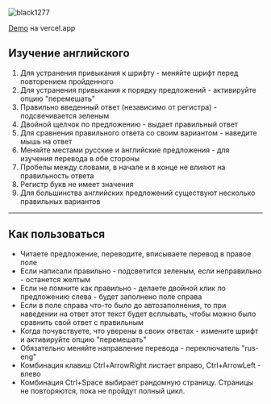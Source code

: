 ![black1277](https://img.shields.io/badge/developer-black1277-success)

[Demo](http://parcel-app-lac.vercel.app/ "open") на vercel.app

## Изучение английского

1. Для устранения привыкания к шрифту - меняйте шрифт перед повторением пройденного
2. Для устранения привыкания к порядку предложений - активируйте опцию "перемешать"
3. Правильно введенный ответ (независимо от регистра) - подсвечивается зеленым
4. Двойной щелчок по предложению - выдает правильный ответ
5. Для сравнения правильного ответа со своим вариантом - наведите мышь на ответ
6. Меняйте местами русские и английские предложения - для изучения перевода в обе стороны
7. Пробелы между словами, в начале и в конце не влияют на правильность ответа
8. Регистр букв не имеет значения
9. Для большинства английских предложений существуют несколько правильных вариантов

--------------------------------------
## Как пользоваться
- Читаете предложение, переводите, вписываете перевод в правое поле
- Если написали правильно - подсветится зеленым, если неправильно - останется желтым
- Если не помните как правильно - делаете двойной клик по предложению слева - будет заполнено поле справа
- Если в поле справа что-то было до автозаполнения, то при наведении на ответ этот текст будет всплывать, чтобы можно было сравнить свой ответ с правильным
- Когда почувствуете, что уверены в своих ответах - измените шрифт и активируйте опцию "перемешать"
- Обязательно меняйте направление перевода - переключатель "rus-eng"
- Комбинация клавиш Ctrl+ArrowRight листает вправо, Ctrl+ArrowLeft - влево
- Комбинация Ctrl+Space выбирает рандомную страницу. Страницы не повторяются, пока не пройдут полный цикл.